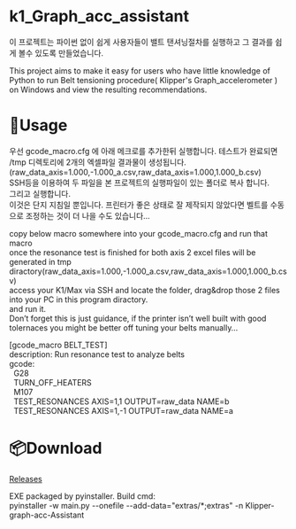 # k1_Graph_acc_assistant
이 프로젝트는 파이썬 없이 쉽게 사용자들이 밸트 탠셔닝절차를 실행하고 그 결과를 쉽게 볼수 있도록 만들었습니다.

This project aims to make it easy for users who have little knowledge of Python to run Belt tensioning procedure( Klipper's Graph_accelerometer ) on Windows and view the resulting recommendations.

# 🔌Usage
우선 gcode_macro.cfg 에 아래 메크로를 추가한뒤 실행합니다.
테스트가 완료되면 /tmp 디렉토리에 2개의 엑셀파일 결과물이 생성됩니다.(raw_data_axis=1.000,-1.000_a.csv,raw_data_axis=1.000,1.000_b.csv)<br/>
SSH등을 이용하여 두 파일을 본 프로젝트의 실행파일이 있는 폴더로 복사 합니다.<br/>
그리고 실행합니다.<br/>
이것은 단지 지침일 뿐입니다. 프린터가 좋은 상태로 잘 제작되지 않았다면 벨트를 수동으로 조정하는 것이 더 나을 수도 있습니다…<br/>

copy below macro somewhere into your gcode_macro.cfg and run that macro <br/>
once the resonance test is finished for both axis 2 excel files will be generated in tmp diractory(raw_data_axis=1.000,-1.000_a.csv,raw_data_axis=1.000,1.000_b.csv)<br/>
access your K1/Max via SSH and locate the folder, drag&drop those 2 files into your PC in this program diractory.<br/>
and run it.<br/>
Don’t forget this is just guidance, if the printer isn’t well built with good tolernaces you might be better off tuning your belts manually…<br/>

[gcode_macro BELT_TEST]<br/>
description: Run resonance test to analyze belts<br/>
gcode:<br/>
&nbsp;&nbsp;G28<br/>
&nbsp;&nbsp;TURN_OFF_HEATERS<br/>
&nbsp;&nbsp;M107<br/>
&nbsp;&nbsp;TEST_RESONANCES AXIS=1,1 OUTPUT=raw_data NAME=b<br/>
&nbsp;&nbsp;TEST_RESONANCES AXIS=1,-1 OUTPUT=raw_data NAME=a<br/>

# 📦Download
[Releases](https://github.com/hjoungjoo/k1_Graph_acc_assistant/releases)

EXE packaged by pyinstaller. Build cmd:<br/>
pyinstaller -w main.py --onefile --add-data="extras/*;extras" -n Klipper-graph-acc-Assistant
